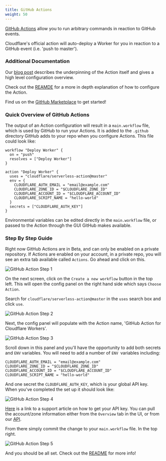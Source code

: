 ```yaml
---
title: GitHub Actions
weight: 50
---
```


[GitHub Actions](https://developer.github.com/actions/) allow you to run arbitrary commands in reaction to GitHub events.

Cloudflare's official action will auto-deploy a Worker for you in reaction to a GitHub event (i.e. 'push to master').

### Additional Documentation

Our [blog post](https://blog.cloudflare.com/deploying-workers-with-github-actions-serverless/) describes the underpinning of the Action itself and gives a high level configuration overview.

Check out the [REAMDE](https://github.com/cloudflare/serverless-action/blob/master/README.md) for a more in depth explanation of how to configure the Action.

Find us on the [GitHub Marketplace](https://github.com/marketplace/actions/github-action-for-cloudflare-workers) to get started!

### Quick Overview of GitHub Actions

The output of an Action configuration will result in a `main.workflow` file, which is used by GitHub to run your Actions. It is added to the `.github` directory GitHub adds to your repo when you configure Actions. This file could look like:

```hcl
workflow "Deploy Worker" {
  on = "push"
  resolves = ["Deploy Worker"]
}

action "Deploy Worker" {
  uses = "cloudflare/serverless-action@master"
  env = {
    CLOUDFLARE_AUTH_EMAIL = "email@example.com"
    CLOUDFLARE_ZONE_ID = "$CLOUDFLARE_ZONE_ID"
    CLOUDFLARE_ACCOUNT_ID = "$CLOUDFLARE_ACCOUNT_ID"
    CLOUDFLARE_SCRIPT_NAME = "hello-world"
  }
  secrets = ["CLOUDFLARE_AUTH_KEY"]
}
```

Environmental variables can be edited directly in the `main.workflow` file, or passed to the Action through the GUI GitHub makes available.

### Step By Step Guide

Right now GitHub Actions are in Beta, and can only be enabled on a private repository. If Actions are enabled on your account, in a private repo, you will see an extra tab available called `Actions`. Go ahead and click on this.

![GitHub Action Step 1](/archive/static/step-1-action-signup.png)

On the next screen, click on the `Create a new workflow` button in the top left. This will open the config panel on the right hand side which says `Choose Action`.

Search for `cloudflare/serverless-action@master` in the `uses` search box and click `use`.

![GitHub Action Step 2](/archive/static/step-2-action-signup.png)

Next, the config panel will populate with the Action name, 'GitHub Action for Cloudflare Workers'.

![GitHub Action Step 3](/archive/static/step-3-action-signup.png)

Scroll down in this panel and you'll have the opportunity to add both secrets and `ENV` variables. You will need to add a number of `ENV `variables including:

```hcl
CLOUDFLARE_AUTH_EMAIL = "email@example.com"
CLOUDFLARE_ZONE_ID = "$CLOUDFLARE_ZONE_ID"
CLOUDFLARE_ACCOUNT_ID = "$CLOUDFLARE_ACCOUNT_ID"
CLOUDFLARE_SCRIPT_NAME = "hello-world"
```

And one secret the `CLOUDFLARE_AUTH_KEY`, which is your global API key. When you've completed the set up it should look like:

![GitHub Action Step 4](/archive/static/step-4-action-signup.png)

[Here](https://support.cloudflare.com/hc/en-us/articles/200167836-Where-do-I-find-my-Cloudflare-API-key-) is a link to a support article on how to get your API key. You can pull the account/zone information either from the `Overview` tab in the UI, or from our [API](https://api.cloudflare.com/).




From there simply commit the change to your `main.workflow` file. In the top right.

![GitHub Action Step 5](/archive/static/step-5-action-signup.png)

And you should be all set.  Check out the [README](https://github.com/cloudflare/serverless-action/blob/master/README.md) for more info!
